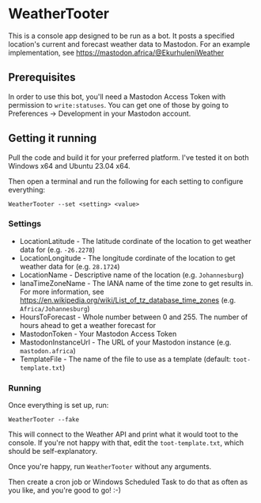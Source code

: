 # WeatherTooter

This is a console app designed to be run as a bot. It posts a specified location's current and forecast weather data to Mastodon. For an example implementation, see https://mastodon.africa/@EkurhuleniWeather

## Prerequisites

In order to use this bot, you'll need a Mastodon Access Token with permission to <code>write:statuses</code>. You can get one of those by going to Preferences -> Development in your Mastodon account.

## Getting it running

Pull the code and build it for your preferred platform. I've tested it on both Windows x64 and Ubuntu 23.04 x64.

Then open a terminal and run the following for each setting to configure everything:

<code>WeatherTooter --set &lt;setting&gt; &lt;value&gt;</code>

### Settings

* LocationLatitude - The latitude cordinate of the location to get weather data for (e.g. <code>-26.2278</code>)
* LocationLongitude - The longitude cordinate of the location to get weather data for (e.g. <code>28.1724</code>)
* LocationName - Descriptive name of the location (e.g. <code>Johannesburg</code>)
* IanaTimeZoneName - The IANA name of the time zone to get results in. For more information, see https://en.wikipedia.org/wiki/List_of_tz_database_time_zones (e.g. <code>Africa/Johannesburg</code>)
* HoursToForecast - Whole number between 0 and 255. The number of hours ahead to get a weather forecast for
* MastodonToken - Your Mastodon Access Token
* MastodonInstanceUrl - The URL of your Mastodon instance (e.g. <code>mastodon.africa</code>)
* TemplateFile - The name of the file to use as a template (default: <code>toot-template.txt</code>)

### Running

Once everything is set up, run:

<code>WeatherTooter --fake</code>

This will connect to the Weather API and print what it would toot to the console. If you're not happy with that, edit the <code>toot-template.txt</code>, which should be self-explanatory.

Once you're happy, run <code>WeatherTooter</code> without any arguments.

Then create a cron job or Windows Scheduled Task to do that as often as you like, and you're good to go! :-)
